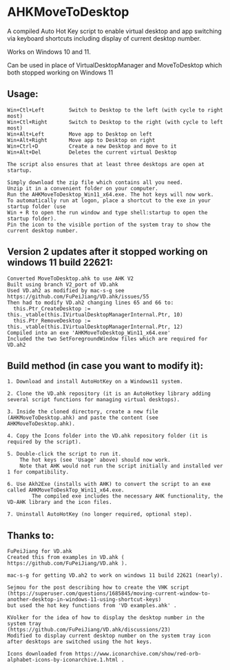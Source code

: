  # AHKMoveToDesktop
 A compiled Auto Hot Key script to enable virtual desktop and app switching via keyboard shortcuts including display of current desktop number.

 Works on Windows 10 and 11. 
 
 Can be used in place of VirtualDesktopManager and MoveToDesktop which both stopped working on Windows 11
 
 ## Usage:
 
    Win+Ctl+Left		Switch to Desktop to the left (with cycle to right most)
    Win+Ctl+Right		Switch to Desktop to the right (with cycle to left most)
    Win+Alt+Left		Move app to Desktop on left
    Win+Alt+Right		Move app to Desktop on right
	Win+Ctrl+D			Create a new Desktop and move to it
	Win+Alt+Del			Deletes the current virtual Desktop
    
    The script also ensures that at least three desktops are open at startup.

    Simply download the zip file which contains all you need. 
	Unzip it in a convenient folder on your computer.
	Run the AHKMoveToDesktop_Win11_x64.exe. The hot keys will now work.
    To automatically run at logon, place a shortcut to the exe in your startup folder (use
	Win + R to open the run window and type shell:startup to open the startup folder).
    Pin the icon to the visible portion of the system tray to show the current desktop number.

 ## Version 2 updates after it stopped working on windows 11 build 22621:
	Converted MoveToDesktop.ahk to use AHK V2
	Built using branch V2_port of VD.ahk
	Used VD.ah2 as modified by mac-s-g see https://github.com/FuPeiJiang/VD.ahk/issues/55
	Then had to modify VD.ah2 changing lines 65 and 66 to:
	  this.Ptr_CreateDesktop := this._vtable(this.IVirtualDesktopManagerInternal.Ptr, 10)
	  this.Ptr_RemoveDesktop := this._vtable(this.IVirtualDesktopManagerInternal.Ptr, 12)
	Compiled into an exe 'AHKMoveToDesktop_Win11_x64.exe'
	Included the two SetForegroundWindow files which are required for VD.ah2
	
 ## Build method (in case you want to modify it):
 
	1. Download and install AutoHotKey on a Windows11 system.
	
	2. Clone the VD.ahk repository (it is an AutoHotkey library adding several script functions for managing virtual desktops).
	
	3. Inside the cloned directory, create a new file (AHKMoveToDesktop.ahk) and paste the content (see AHKMoveToDesktop.ahk).
	
	4. Copy the Icons folder into the VD.ahk repository folder (it is required by the script).
	
	5. Double-click the script to run it. 
		The hot keys (see 'Usage' above) should now work. 
		Note that AHK would not run the script initially and installed ver 1 for compatibility.
	
	6. Use Akh2Exe (installs with AHK) to convert the script to an exe called AHKMoveToDeskTop_Win11_x64.exe. 
        	The compiled exe includes the necessary AHK functionality, the VD-AHK library and the icon files.
	
	7. Uninstall AutoHotKey (no longer required, optional step).
	
 ## Thanks to:
 
	FuPeiJiang for VD.ahk
	Created this from examples in VD.ahk ( https://github.com/FuPeiJiang/VD.ahk ).

	mac-s-g for getting VD.ah2 to work on windows 11 build 22621 (nearly).

	Sejmou for the post describing how to create the VHK script 
	(https://superuser.com/questions/1685845/moving-current-window-to-another-desktop-in-windows-11-using-shortcut-keys)
	but used the hot key functions from 'VD examples.ahk' .
	
	KVolker for the idea of how to display the desktop number in the system tray 
	(https://github.com/FuPeiJiang/VD.ahk/discussions/23)
	Modified to display current desktop number on the system tray icon after desktops are switched using the hot keys.

    Icons downloaded from https://www.iconarchive.com/show/red-orb-alphabet-icons-by-iconarchive.1.html .
#
